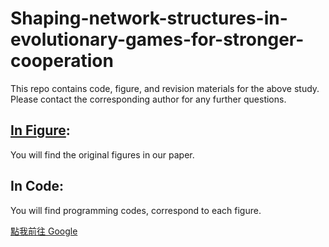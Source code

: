 # Shaping-network-structures-in-evolutionary-games-for-stronger-cooperation
This repo contains code, figure, and revision materials for the above study. Please contact the corresponding author for any further questions.

## [In Figure](https://github.com/ShiuRueyAn/Shaping-network-structures-in-evolutionary-games-for-stronger-cooperation/tree/main/Figure):
You will find the original figures in our paper.

## In Code:
You will find programming codes, correspond to each figure.

[點我前往 Google](https://www.google.com)
